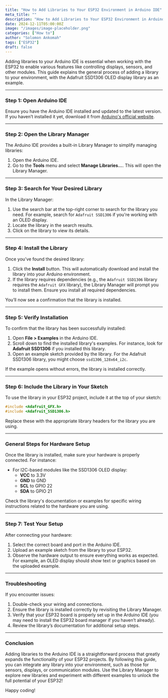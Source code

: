 ```yaml
---
title: "How to Add Libraries to Your ESP32 Environment in Arduino IDE"
meta_title: ""
description: "How to Add Libraries to Your ESP32 Environment in Arduino IDE"
date: 2024-12-11T05:00:00Z
image: "/images/image-placeholder.png"
categories: ["How to"]
author: "Solomon Ankomah"
tags: ["ESP32"]
draft: false
---
```



Adding libraries to your Arduino IDE is essential when working with the ESP32 to enable various features like controlling displays, sensors, and other modules. This guide explains the general process of adding a library to your environment, with the Adafruit SSD1306 OLED display library as an example.

---

### Step 1: Open Arduino IDE
Ensure you have the Arduino IDE installed and updated to the latest version. If you haven’t installed it yet, download it from [Arduino's official website](https://www.arduino.cc/en/software).

---

### Step 2: Open the Library Manager
The Arduino IDE provides a built-in Library Manager to simplify managing libraries:
1. Open the Arduino IDE.
2. Go to the **Tools** menu and select **Manage Libraries...**. This will open the Library Manager.

---

### Step 3: Search for Your Desired Library
In the Library Manager:
1. Use the search bar at the top-right corner to search for the library you need. For example, search for `Adafruit SSD1306` if you're working with an OLED display.
2. Locate the library in the search results.
3. Click on the library to view its details.

---

### Step 4: Install the Library
Once you’ve found the desired library:
1. Click the **Install** button. This will automatically download and install the library into your Arduino environment.
2. If the library requires dependencies (e.g., the `Adafruit SSD1306` library requires the `Adafruit GFX` library), the Library Manager will prompt you to install them. Ensure you install all required dependencies.

You’ll now see a confirmation that the library is installed.

---

### Step 5: Verify Installation
To confirm that the library has been successfully installed:
1. Open **File > Examples** in the Arduino IDE.
2. Scroll down to find the installed library's examples. For instance, look for **Adafruit SSD1306** if you installed this library.
3. Open an example sketch provided by the library. For the Adafruit SSD1306 library, you might choose `ssd1306_128x64_i2c`.

If the example opens without errors, the library is installed correctly.

---

### Step 6: Include the Library in Your Sketch
To use the library in your ESP32 project, include it at the top of your sketch:
```cpp
#include <Adafruit_GFX.h>
#include <Adafruit_SSD1306.h>
```
Replace these with the appropriate library headers for the library you are using.

---

### General Steps for Hardware Setup
Once the library is installed, make sure your hardware is properly connected. For instance:
- For I2C-based modules like the SSD1306 OLED display:
  - **VCC** to 3.3V
  - **GND** to GND
  - **SCL** to GPIO 22
  - **SDA** to GPIO 21

Check the library's documentation or examples for specific wiring instructions related to the hardware you are using.

---

### Step 7: Test Your Setup
After connecting your hardware:
1. Select the correct board and port in the Arduino IDE.
2. Upload an example sketch from the library to your ESP32.
3. Observe the hardware output to ensure everything works as expected. For example, an OLED display should show text or graphics based on the uploaded example.

---

### Troubleshooting
If you encounter issues:
1. Double-check your wiring and connections.
2. Ensure the library is installed correctly by revisiting the Library Manager.
3. Verify that your ESP32 board is properly set up in the Arduino IDE (you may need to install the ESP32 board manager if you haven’t already).
4. Review the library’s documentation for additional setup steps.

---

### Conclusion
Adding libraries to the Arduino IDE is a straightforward process that greatly expands the functionality of your ESP32 projects. By following this guide, you can integrate any library into your environment, such as those for sensors, displays, or communication modules. Use the Library Manager to explore new libraries and experiment with different examples to unlock the full potential of your ESP32!

Happy coding!

